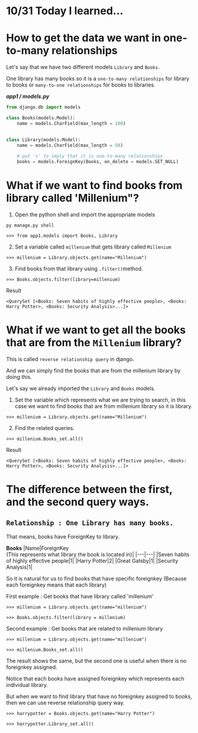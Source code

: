# 10/31 Today I learned...

# How to get the data we want in one-to-many relationships


Let's say that we have two different models `Library` and `Books`.

One library has many books so it is a `one-to-many relationships` for library to books or `many-to-one relationships` for books to libraries.

<em><strong>app1 / models.py</strong></em>

```py
from django.db import models

class Books(models.Model):
    name = models.CharField(max_length = 100)
    

class Library(models.Model):
    name = models.CharField(max_length = 50)
    
    # put 's' to imply that it is one-to-many relationships
    books = models.ForeignKey(Books, on_delete = models.SET_NULL)

```
# What if we want to find books from library called 'Millenium"?

1. Open the python shell and import the appropriate models

```
py manage.py shell
```

```
>>> from app1.models import Books, Library
```

2. Set a variable called `millenium` that gets library called `Millenium`
```
>>> millenium = Library.objects.get(name="Millenium")
```
3. Find books from that library using `.filter()`method.
```
>>> Books.objects.filter(library=millenium)
```

Result
```
<QuerySet [<Books: Seven habits of highly effective people>, <Books: Harry Potter>, <Books: Security Analysis>...]>
```


# What if we want to get all the books that are from the `Millenium` library?

This is called `reverse relationship query` in django.

And we can simply find the books that are from the millenium library by doing this.

Let's say we already imported the `Library` and `Books` models.

1. Set the variable which represents what we are trying to search, in this case we want to find books that are from millenium library so it is library.

```
>>> millenium = Library.objects.get(name="Millenium")
```

2. Find the related queries.

```
>>> millenium.Books_set.all()
```

Result
```
<QuerySet [<Books: Seven habits of highly effective people>, <Books: Harry Potter>, <Books: Security Analysis>...]>
```

# The difference between the first, and the second query ways.

## `Relationship : One Library has many books.`

That means, books have ForeignKey to library.

<strong>Books</strong>
|Name|ForeignKey<br>(This represents what library the book is located in)|
|---|---|
|Seven habits of highly effective people|1|
|Harry Potter|2|
|Great Gatsby|1|
|Security Analysis|1|

So it is natural for us to find books that have specific foreignkey (Because each foreignkey means that each library)

First example : Get books that have library called 'millenium'
```
>>> millenium = Library.objects.get(name="millenium")

>>> Books.objects.filter(library = millenium)
```


Second example : Get books that are related to millenium library

```
>>> millenium = Library.objects.get(name="millenium")

>>> millenium.Books_set.all()
```

The result shows the same, but the second one is useful when there is no foreignkey assigned.

Notice that each books have assigned foreignkey which represents each individual library.

But when we want to find library that have no foreignkey assigned to books, then we can use reverse relationship query way.

```
>>> harrypotter = Books.objects.get(name="Harry Potter")

>>> harrypotter.Library_set.all()
```
